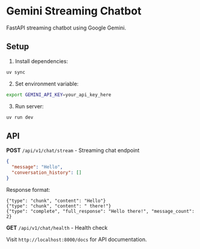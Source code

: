 # Gemini Streaming Chatbot

FastAPI streaming chatbot using Google Gemini.

## Setup

1. Install dependencies:
```bash
uv sync
```

2. Set environment variable:
```bash
export GEMINI_API_KEY=your_api_key_here
```

3. Run server:
```bash
uv run dev
```

## API

**POST** `/api/v1/chat/stream` - Streaming chat endpoint
```json
{
  "message": "Hello",
  "conversation_history": []
}
```

Response format:
```
{"type": "chunk", "content": "Hello"}
{"type": "chunk", "content": " there!"}
{"type": "complete", "full_response": "Hello there!", "message_count": 2}
```

**GET** `/api/v1/chat/health` - Health check

Visit `http://localhost:8000/docs` for API documentation.